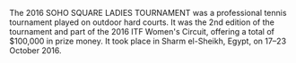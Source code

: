 The 2016 SOHO SQUARE LADIES TOURNAMENT was a professional tennis tournament played on outdoor hard courts. It was the 2nd edition of the tournament and part of the 2016 ITF Women's Circuit, offering a total of $100,000 in prize money. It took place in Sharm el-Sheikh, Egypt, on 17–23 October 2016.
